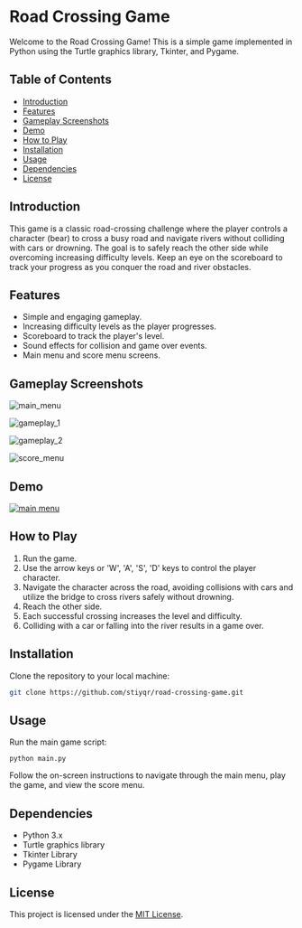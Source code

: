 # Road Crossing Game

Welcome to the Road Crossing Game! This is a simple game implemented in Python using the Turtle graphics library, Tkinter, and Pygame.

## Table of Contents

- [Introduction](#introduction)
- [Features](#features)
- [Gameplay Screenshots](#gameplay-screenshots)
- [Demo](#demo)
- [How to Play](#how-to-play)
- [Installation](#installation)
- [Usage](#usage)
- [Dependencies](#dependencies)
- [License](#license)

## Introduction

This game is a classic road-crossing challenge where the player controls a character (bear) to cross a busy road and navigate rivers without colliding with cars or drowning. The goal is to safely reach the other side while overcoming increasing difficulty levels. Keep an eye on the scoreboard to track your progress as you conquer the road and river obstacles.

## Features

- Simple and engaging gameplay.
- Increasing difficulty levels as the player progresses.
- Scoreboard to track the player's level.
- Sound effects for collision and game over events.
- Main menu and score menu screens.

## Gameplay Screenshots

![main_menu](https://github.com/stiyqr/road-crossing-game/assets/88047576/6699c730-dcc7-45fb-9671-0f7f5d685d90)

![gameplay_1](https://github.com/stiyqr/road-crossing-game/assets/88047576/c9f80847-9e32-4d8d-a964-9d7908d8bbcd)

![gameplay_2](https://github.com/stiyqr/road-crossing-game/assets/88047576/077adfba-de41-4d48-aa11-f03133e579a5)

![score_menu](https://github.com/stiyqr/road-crossing-game/assets/88047576/c1b8dc87-7f10-41cd-a644-b42b2b7c3e43)

## Demo

[![main menu](https://github.com/stiyqr/road-crossing-game/assets/88047576/6699c730-dcc7-45fb-9671-0f7f5d685d90)](https://github.com/stiyqr/road-crossing-game/blob/main/DemoVideoRoadCrossing720.mp4)

## How to Play

1. Run the game.
2. Use the arrow keys or 'W', 'A', 'S', 'D' keys to control the player character.
3. Navigate the character across the road, avoiding collisions with cars and utilize the bridge to cross rivers safely without drowning.
4. Reach the other side.
5. Each successful crossing increases the level and difficulty.
6. Colliding with a car or falling into the river results in a game over.

## Installation

Clone the repository to your local machine:

```bash
git clone https://github.com/stiyqr/road-crossing-game.git
```

## Usage
Run the main game script:
```
python main.py
```
Follow the on-screen instructions to navigate through the main menu, play the game, and view the score menu.

## Dependencies
* Python 3.x
* Turtle graphics library
* Tkinter Library
* Pygame Library

## License
This project is licensed under the [MIT License](https://opensource.org/licenses/MIT).
